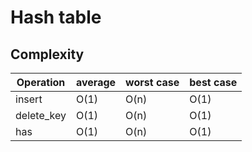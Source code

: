 # Hash table

## Complexity
| Operation  | average | worst case | best case |
|------------|---------|------------|-----------|
| insert     | O(1)    | O(n)       | O(1)      |
| delete_key | O(1)    | O(n)       | O(1)      |
| has        | O(1)    | O(n)       | O(1)      |
